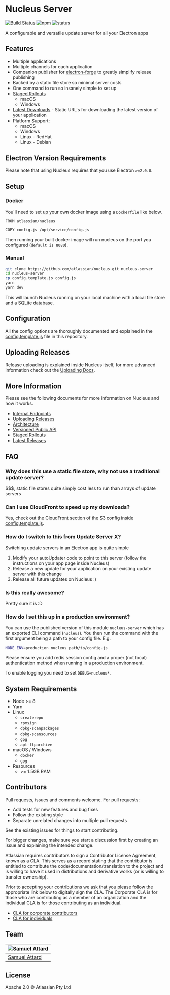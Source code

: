 # Nucleus Server

[![Build Status](https://travis-ci.org/atlassian/nucleus.svg?branch=enable-travis)](https://travis-ci.org/atlassian/nucleus) [![npm](https://img.shields.io/npm/v/nucleus-server.svg)](https://www.npmjs.com/package/nucleus-server) ![status](https://img.shields.io/badge/Status-%20Ready%20for%20Awesome-red.svg)

A configurable and versatile update server for all your Electron apps

## Features

* Multiple applications
* Multiple channels for each application
* Companion publisher for [electron-forge](https://github.com/electron-userland/electron-forge) to greatly simplify release publishing
* Backed by a static file store so minimal server costs
* One command to run so insanely simple to set up
* [Staged Rollouts](docs/Staged%20Rollouts.md)
  * macOS
  * Windows
* [Latest Downloads](docs/Latest%20Releases.md) - Static URL's for downloading the latest version of your application
* Platform Support:
  * macOS
  * Windows
  * Linux - RedHat
  * Linux - Debian

## Electron Version Requirements

Please note that using Nucleus requires that you use Electron `>=2.0.0`.

## Setup

### Docker

You'll need to set up your own docker image using a `Dockerfile` like below.

```docker
FROM atlassian/nucleus

COPY config.js /opt/service/config.js
```

Then running your built docker image will run nucleus on the port you configured (`default is 8080`).

### Manual

```bash
git clone https://github.com/atlassian/nucleus.git nucleus-server
cd nucleus-server
cp config.template.js config.js
yarn
yarn dev
```

This will launch Nucleus running on your local machine with a local
file store and a SQLite database.

## Configuration

All the config options are thoroughly documented and explained in the
[config.template.js](config.template.js) file in this repository.

## Uploading Releases

Release uploading is explained inside Nucleus itself, for more advanced
information check out the [Uploading Docs](docs/Uploading.md).

## More Information

Please see the following documents for more information on Nucleus and how it works.

* [Internal Endpoints](docs/Endpoints.md)
* [Uploading Releases](docs/Uploading.md)
* [Architecture](docs/Architecture.md)
* [Versioned Public API](docs/API.md)
* [Staged Rollouts](docs/Staged%20Rollouts.md)
* [Latest Releases](docs/Latest%20Releases.md)

## FAQ

### Why does this use a static file store, why not use a traditional update server?

$$$, static file stores quite simply cost less to run than arrays of update servers

### Can I use CloudFront to speed up my downloads?

Yes, check out the CloudFront section of the S3 config inside [config.template.js](config.template.js).

### How do I switch to this from Update Server X?

Switching update servers in an Electron app is quite simple

1. Modify your autoUpdater code to point to this server (follow the instructions
on your app page inside Nucleus)
2. Release a new update for your application on your existing update server with this change
3. Release all future updates on Nucleus :)

### Is this really awesome?

Pretty sure it is :D

### How do I set this up in a production environment?

You can use the published version of this module `nucleus-server` which has
an exported CLI command (`nucleus`).  You then run the command with the first
argument being a path to your config file.  E.g.

```bash
NODE_ENV=production nucleus path/to/config.js
```

Please ensure you add redis session config and a proper (not local) authentication
method when running in a production environment.

To enable logging you need to set `DEBUG=nucleus*`.

## System Requirements

* Node >= 8
* Yarn
* Linux
  * `createrepo`
  * `rpmsign`
  * `dpkg-scanpackages`
  * `dpkg-scansources`
  * `gpg`
  * `apt-ftparchive`
* macOS / Windows
  * `docker`
  * `gpg`
* Resources
  * \>= 1.5GB RAM

## Contributors

Pull requests, issues and comments welcome. For pull requests:

* Add tests for new features and bug fixes
* Follow the existing style
* Separate unrelated changes into multiple pull requests

See the existing issues for things to start contributing.

For bigger changes, make sure you start a discussion first by creating
an issue and explaining the intended change.

Atlassian requires contributors to sign a Contributor License Agreement,
known as a CLA. This serves as a record stating that the contributor is
entitled to contribute the code/documentation/translation to the project
and is willing to have it used in distributions and derivative works
(or is willing to transfer ownership).

Prior to accepting your contributions we ask that you please follow the appropriate
link below to digitally sign the CLA. The Corporate CLA is for those who are
contributing as a member of an organization and the individual CLA is for
those contributing as an individual.

* [CLA for corporate contributors](https://na2.docusign.net/Member/PowerFormSigning.aspx?PowerFormId=e1c17c66-ca4d-4aab-a953-2c231af4a20b)
* [CLA for individuals](https://na2.docusign.net/Member/PowerFormSigning.aspx?PowerFormId=3f94fbdc-2fbe-46ac-b14c-5d152700ae5d)

## Team

| [![Samuel Attard](https://s.gravatar.com/avatar/1576c987b53868acf73d6ccb08110a78?s=144)](https://samuelattard.com) |
|---|
| [Samuel Attard](https://samuelattard.com) |

## License

Apache 2.0 © Atlassian Pty Ltd
